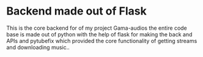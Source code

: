 <h1>Backend made out of Flask</h1>

This is the core backend for of my project Gama-audios the entire code base is made out of python with the help of flask for making the back and APIs and pytubefix which provided the core functionality of getting streams and downloading music..

